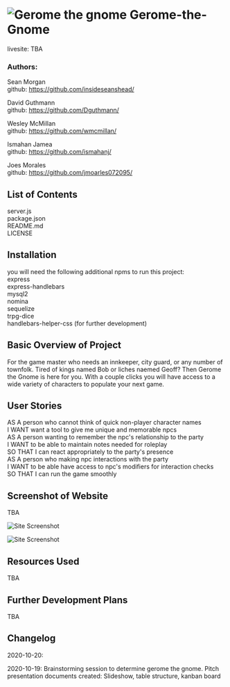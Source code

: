 # ![Gerome the gnome]()  Gerome-the-Gnome
livesite: TBA  

### Authors: 
Sean Morgan  
github: https://github.com/insideseanshead/  

David Guthmann  
github: https://github.com/Dguthmann/  

Wesley McMillan  
github: https://github.com/wmcmillan/  

Ismahan Jamea  
github: https://github.com/ismahanj/  

Joes Morales  
github: https://github.com/jmoarles072095/


## List of Contents

server.js  
package.json  
README.md  
LICENSE  


## Installation
you will need the following additional npms to run this project:  
express  
express-handlebars  
mysql2  
nomina  
sequelize  
trpg-dice  
handlebars-helper-css (for further development)


## Basic Overview of Project
For the game master who needs an innkeeper, city guard, or any number of townfolk.  Tired of kings named Bob or liches naemed Geoff?  Then Gerome the Gnome is here for you.  With a couple clicks you will have access to a wide variety of characters to populate your next game.


## User Stories
AS A person who cannot think of quick non-player character names  
I WANT want a tool to give me unique and memorable npcs  
AS A person wanting to remember the npc's relationship to the party  
I WANT to be able to maintain notes needed for roleplay  
SO THAT I can react appropriately to the party's presence  
AS A person who making npc interactions with the party  
I WANT to be able have access to npc's modifiers for interaction checks  
SO THAT I can run the game smoothly  


## Screenshot of Website

TBA

![Site Screenshot]()

![Site Screenshot]()


## Resources Used

TBA


## Further Development Plans

TBA


## Changelog

2020-10-20:   

2020-10-19: Brainstorming session to determine gerome the gnome.  Pitch presentation documents created: Slideshow, table structure, kanban board  